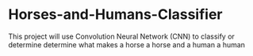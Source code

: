 # Horses-and-Humans-Classifier
 This project will use Convolution Neural Network (CNN) to classify or determine determine what makes a horse a horse and a human a human
